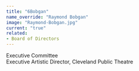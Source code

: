 ```yaml
---
title: "6Bobgan"
name_override: "Raymond Bobgan"
image: "Raymond-Bobgan.jpg"
current: "true"
related:
- Board of Directors
---
```


Executive Committee\
Executive Artistic Director, Cleveland Public Theatre
